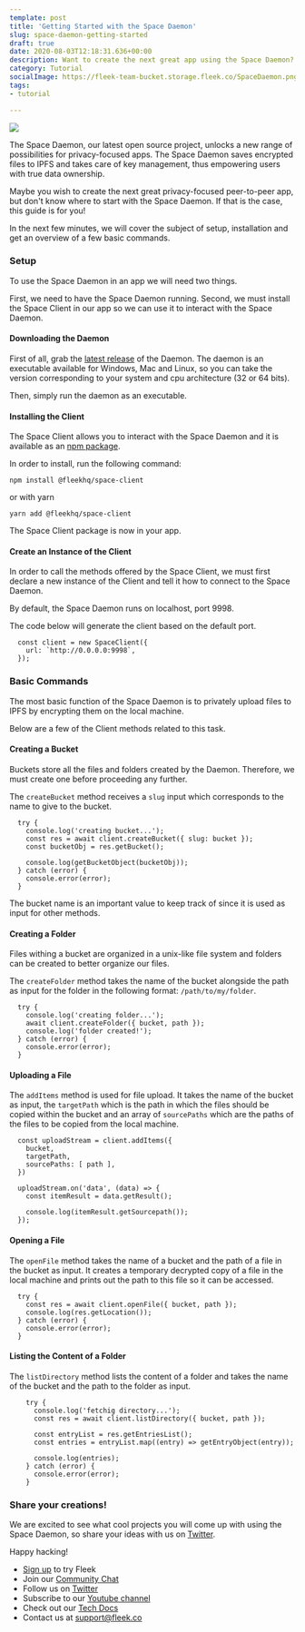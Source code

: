 ```yaml
---
template: post
title: 'Getting Started with the Space Daemon'
slug: space-daemon-getting-started
draft: true
date: 2020-08-03T12:18:31.636+00:00
description: Want to create the next great app using the Space Daemon? This guide will get you started! 
category: Tutorial
socialImage: https://fleek-team-bucket.storage.fleek.co/SpaceDaemon.png
tags:
- tutorial

---
```

![](https://fleek-team-bucket.storage.fleek.co/SpaceDaemon.png)

The Space Daemon, our latest open source project, unlocks a new range of possibilities for privacy-focused apps. The Space Daemon saves encrypted files to IPFS and takes care of key management, thus empowering users with true data ownership.

Maybe you wish to create the next great privacy-focused peer-to-peer app, but don't know where to start with the Space Daemon. If that is the case, this guide is for you!

In the next few minutes, we will cover the subject of setup, installation and get an overview of a few basic commands.

### Setup
To use the Space Daemon in an app we will need two things.

First, we need to have the Space Daemon running. Second, we must install the Space Client in our app so we can use it to interact with the Space Daemon.

#### Downloading the Daemon
First of all, grab the [latest release](https://github.com/FleekHQ/space-daemon/releases) of the Daemon.
The daemon is an executable available for Windows, Mac and Linux, so you can take the version corresponding to your system and cpu architecture (32 or 64 bits).

Then, simply run the daemon as an executable.

#### Installing the Client
The Space Client allows you to interact with the Space Daemon and it is available as an [npm package](https://www.npmjs.com/package/@fleekhq/space-client).

In order to install, run the following command:

```
npm install @fleekhq/space-client
```

or with yarn

```
yarn add @fleekhq/space-client
```

The Space Client package is now in your app.

#### Create an Instance of the Client
In order to call the methods offered by the Space Client, we must first declare a new instance of the Client and tell it how to connect to the Space Daemon.

By default, the Space Daemon runs on localhost, port 9998.

The code below will generate the client based on the default port.

```
  const client = new SpaceClient({
    url: `http://0.0.0.0:9998`,
  });
```

### Basic Commands
The most basic function of the Space Daemon is to privately upload files to IPFS by encrypting them on the local machine.

Below are a few of the Client methods related to this task.

#### Creating a Bucket
Buckets store all the files and folders created by the Daemon. Therefore, we must create one before proceeding any further.

The `createBucket` method receives a `slug` input which corresponds to the name to give to the bucket.

```
  try {
    console.log('creating bucket...');
    const res = await client.createBucket({ slug: bucket });
    const bucketObj = res.getBucket();

    console.log(getBucketObject(bucketObj));
  } catch (error) {
    console.error(error);
  }
```

The bucket name is an important value to keep track of since it is used as input for other methods.

#### Creating a Folder
Files withing a bucket are organized in a unix-like file system and folders can be created to better organize our files.

The `createFolder` method takes the name of the bucket alongside the path as input for the folder in the following format: `/path/to/my/folder`.

```
  try {
    console.log('creating folder...');
    await client.createFolder({ bucket, path });
    console.log('folder created!');
  } catch (error) {
    console.error(error);
  }
```

#### Uploading a File
The `addItems` method is used for file upload. It takes the name of the bucket as input, the `targetPath` which is the path in which the files should be copied within the bucket and an array of `sourcePaths` which are the paths of the files to be copied from the local machine.

```
  const uploadStream = client.addItems({
    bucket,
    targetPath,
    sourcePaths: [ path ],
  })

  uploadStream.on('data', (data) => {
    const itemResult = data.getResult();

    console.log(itemResult.getSourcepath());
  });

```

#### Opening a File
The `openFile` method takes the name of a bucket and the path of a file in the bucket as input. It creates a temporary decrypted copy of a file in the local machine and prints out the path to this file so it can be accessed.

```
  try {
    const res = await client.openFile({ bucket, path });
    console.log(res.getLocation());
  } catch (error) {
    console.error(error);
  }
```

#### Listing the Content of a Folder

The `listDirectory` method lists the content of a folder and takes the name of the bucket and the path to the folder as input.

```
    try {
      console.log('fetchig directory...');
      const res = await client.listDirectory({ bucket, path });

      const entryList = res.getEntriesList();
      const entries = entryList.map((entry) => getEntryObject(entry));

      console.log(entries);
    } catch (error) {
      console.error(error);
    }
```


### Share your creations!

We are excited to see what cool projects you will come up with using the Space Daemon, so share your ideas with us on [Twitter](https://twitter.com/FleekHQ "Fleek's Twitter").

Happy hacking!

* [Sign up](https://app.fleek.co "Sign Up") to try Fleek
* Join our [Community Chat](https://join.slack.com/t/fleek-public/shared_invite/zt-bxna7y1d-PbVdut4rgHt5jM6Zjg9g9A "Fleek's Slack")
* Follow us on [Twitter](https://twitter.com/FleekHQ "Fleek's Twitter")
* Subscribe to our [Youtube channel](https://www.youtube.com/channel/UCBzlwYM0JjZpjDZ52-SLUmw "Fleek's Youtube Channel")
* Check out our [Tech Docs](https://docs.fleek.co/ "Fleek Docs")
* Contact us at support@fleek.co